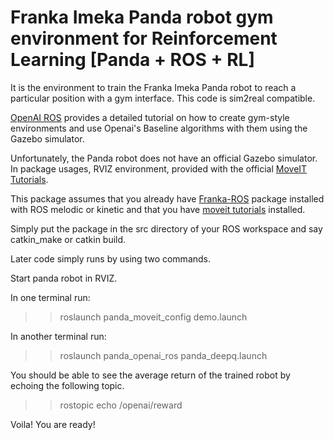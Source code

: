 # Franka Imeka Panda robot gym environment for Reinforcement Learning  [Panda + ROS + RL]

It is the environment to train the Franka Imeka Panda robot to reach a particular position with a gym interface. This code is sim2real compatible.

[OpenAI ROS](http://wiki.ros.org/openai_ros) provides a detailed tutorial on how to create gym-style environments and use Openai's Baseline algorithms with them using the Gazebo simulator. 

Unfortunately, the Panda robot does not have an official Gazebo simulator. In package usages, RVIZ environment, provided with the official [MoveIT Tutorials](http://docs.ros.org/en/melodic/api/moveit_tutorials/html/doc/quickstart_in_rviz/quickstart_in_rviz_tutorial.html).

This package assumes that you already have [Franka-ROS](https://frankaemika.github.io/docs/franka_ros.html) package installed with ROS melodic or kinetic and that you have [moveit tutorials](http://docs.ros.org/en/melodic/api/moveit_tutorials/html/doc/quickstart_in_rviz/quickstart_in_rviz_tutorial.html) installed.

Simply put the package in the src directory of your ROS workspace and say catkin_make or catkin build.

Later code simply runs by using two commands.

Start panda robot in RVIZ.

In one terminal run:
>> roslaunch panda_moveit_config demo.launch 

In another terminal run:
>> roslaunch panda_openai_ros panda_deepq.launch

 You should be able to see the average return of the trained robot by echoing the following topic.
 >>rostopic echo /openai/reward
 
 Voila! You are ready!
